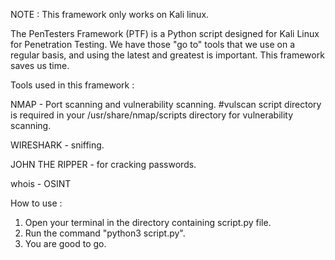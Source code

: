 NOTE : This framework only works on Kali linux.


The PenTesters Framework (PTF) is a Python script designed for Kali Linux for Penetration Testing. We have those "go to" tools that we use on a regular basis, and using the latest and greatest is important. This framework saves us time.

Tools used in this framework :

NMAP - Port scanning and vulnerability scanning.
#vulscan script directory is required in your /usr/share/nmap/scripts directory for vulnerability scanning.


WIRESHARK - sniffing.

JOHN THE RIPPER - for cracking passwords.

whois - OSINT

How to use :

1) Open your terminal in the directory containing script.py file.
2) Run the command "python3 script.py".
3) You are good to go. 




